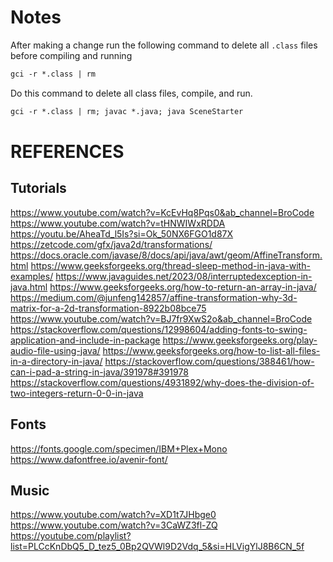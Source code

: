 # Notes
After making a change run the following command to delete all `.class` files before compiling and running
```ps
gci -r *.class | rm
```

Do this command to delete all class files, compile, and run.
```ps
gci -r *.class | rm; javac *.java; java SceneStarter
```

# REFERENCES
## Tutorials
https://www.youtube.com/watch?v=KcEvHq8Pqs0&ab_channel=BroCode
https://www.youtube.com/watch?v=tHNWIWxRDDA
https://youtu.be/AheaTd_l5Is?si=Ok_50NX6FGO1d87X
https://zetcode.com/gfx/java2d/transformations/
https://docs.oracle.com/javase/8/docs/api/java/awt/geom/AffineTransform.html
https://www.geeksforgeeks.org/thread-sleep-method-in-java-with-examples/
https://www.javaguides.net/2023/08/interruptedexception-in-java.html
https://www.geeksforgeeks.org/how-to-return-an-array-in-java/
https://medium.com/@junfeng142857/affine-transformation-why-3d-matrix-for-a-2d-transformation-8922b08bce75
https://www.youtube.com/watch?v=BJ7fr9XwS2o&ab_channel=BroCode
https://stackoverflow.com/questions/12998604/adding-fonts-to-swing-application-and-include-in-package
https://www.geeksforgeeks.org/play-audio-file-using-java/
https://www.geeksforgeeks.org/how-to-list-all-files-in-a-directory-in-java/
https://stackoverflow.com/questions/388461/how-can-i-pad-a-string-in-java/391978#391978
https://stackoverflow.com/questions/4931892/why-does-the-division-of-two-integers-return-0-0-in-java

## Fonts
https://fonts.google.com/specimen/IBM+Plex+Mono
https://www.dafontfree.io/avenir-font/

## Music
https://www.youtube.com/watch?v=XD1t7JHbge0
https://www.youtube.com/watch?v=3CaWZ3fl-ZQ
https://youtube.com/playlist?list=PLCcKnDbQ5_D_tez5_0Bp2QVWl9D2Vdq_5&si=HLVigYlJ8B6CN_5f